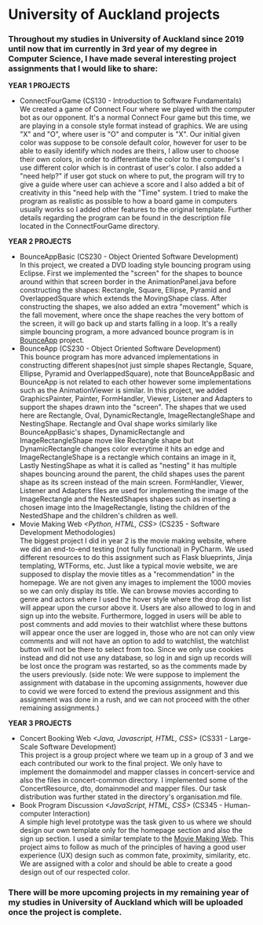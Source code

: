 # University of Auckland projects

### Throughout my studies in University of Auckland since 2019 until now that im currently in 3rd year of my degree in Computer Science, I have made several interesting project assignments that I would like to share:


**YEAR 1 PROJECTS**
* ConnectFourGame *<Python>* (CS130 - Introduction to Software Fundamentals)  
We created a game of Connect Four where we played with the computer bot as our opponent. It's a normal Connect Four game but this time, we are playing in a console style format instead of graphics. We are using "X" and "O", where user is "O" and computer is "X". Our initial given color was suppose to be console default color, however for user to be able to easily identify which nodes are theirs, I allow user to choose their own colors, in order to differentiate the color to the computer's I use different color which is in contrast of user's color. I also added a "need help?" if user got stuck on where to put, the program will try to give a guide where user can achieve a score and I also added a bit of creativity in this "need help with the "Time" system. I tried to make the program as realistic as possible to how a board game in computers usually works so I added other features to the original template. Further details regarding the program can be found in  the description file located in  the ConnectFourGame directory.


**YEAR 2 PROJECTS**
* BounceAppBasic *<Java>* (CS230 - Object Oriented Software Development)  
In this project, we created a DVD loading style bouncing program using Eclipse. First we implemented the "screen" for the shapes to bounce around within that screen border in the AnimationPanel.java before constructing the shapes: Rectangle, Square, Ellipse, Pyramid and OverlappedSquare which extends the MovingShape class. After constructing the shapes, we also added an extra "movement" which is the fall movement, where once the shape reaches the very bottom of the screen, it will go back up and starts falling in a loop. It's a really simple bouncing program, a more advanced bounce program is in [BounceApp](https://github.com/NatRivers/assignment/tree/main/bounceApp) project.
* BounceApp *<Java>* (CS230 - Object Oriented Software Development)  
This bounce program has more advanced implementations in constructing different shapes(not just simple shapes Rectangle, Square, Ellipse, Pyramid and OverlappedSquare), note that BounceAppBasic and BounceApp is not related to each other however some implementations such as the AnimationViewer is similar. In this project, we added GraphicsPainter, Painter, FormHandler, Viewer, Listener and Adapters to support the shapes drawn into the "screen". The shapes that we used here are Rectangle, Oval, DynamicRectangle, ImageRectangleShape and NestingShape. Rectangle and Oval shape works similarly like BounceAppBasic's shapes, DynamicRectangle and ImageRectangleShape move like Rectangle shape but DynamicRectangle changes color everytime it hits an edge and ImageRectangleShape is a rectangle which contains an image in it, Lastly NestingShape as what it is called as "nesting" it has multiple shapes bouncing around the parent, the child shapes uses the parent shape as its screen instead of the main screen. FormHandler, Viewer, Listener and Adapters files are used for implementing the image of the ImageRectangle and the NestedShapes shapes such as inserting a chosen image into the ImageRectangle, listing the children of the NestedShape and the children's children as well.
* Movie Making Web *<Python, HTML, CSS>* (CS235 - Software Development Methodologies)  
The biggest project I did in year 2 is the movie making website, where we did an end-to-end testing (not fully functional) in PyCharm. We used different resources to do this assignment such as Flask blueprints, Jinja templating, WTForms, etc. Just like a typical movie website, we are supposed to display the movie titles as a "recommendation" in the homepage. We are not given any images to implement the 1000 movies so we can only display its title. We can browse movies according to genre and actors where I used the hover style where the drop down list will appear upon the cursor above it. Users are also allowed to log in and sign up into the website. Furthermore, logged in users will be able to post comments and add movies to their watchlist where these buttons will appear once the user are logged in, those who are not can only view comments and will not have an option to add to watchlist, the watchlist button will not be there to select from too. Since we only use cookies instead and did not use any database, so log in and sign up records will be lost once the program was restarted, so as the comments made by the users previously. (side note: We were suppose to implement the assignment with database in the upcoming assignments, however due to covid we were forced to extend the previous assignment and this assignment was done in a rush, and we can not proceed with the other remaining assignments.)

**YEAR 3 PROJECTS**
* Concert Booking Web *<Java, Javascript, HTML, CSS>* (CS331 - Large-Scale Software Development)  
This project is a group project where we team up in a group of 3 and we each contributed our work to the final project. We only have to implement the domainmodel and mapper classes in concert-service and also the files in concert-common directory. I implemented some of the ConcertResource, dto, domainmodel and mapper files. Our task distribution was further stated in the directory's organisation.md file.
* Book Program Discussion *<JavaScript, HTML, CSS>* (CS345 - Human-computer Interaction)  
A simple high level prototype was the task given to us where we should design our own template only for the homepage section and also the sign up section. I used a similar template to the [Movie Making Web](https://github.com/NatRivers/UoA-projects/tree/main/MovieMakingWeb). This project aims to follow as much of the principles of having a good user experience (UX) design such as common fate, proximity, similarity, etc. We are assigned with a color and should be able to create a good design out of our respected color.
  
  
### There will be more upcoming projects in my remaining year of my studies in University of Auckland which will be uploaded once the project is complete.
